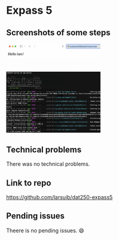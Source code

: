 # Expass 5

## Screenshots of some steps
<img src="res/hello_lars.png" width="50%">
<br><br><br>
<img src="res/groovy_app.png" width="50%">

## Technical problems
There was no technical problems.

## Link to repo
https://github.com/larsuib/dat250-expass5

## Pending issues
Theere is no pending issues. 😄

